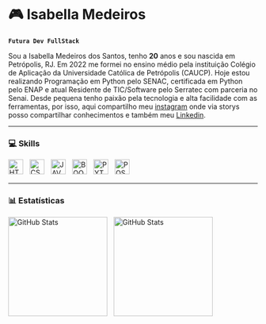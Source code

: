 # 🎮 Isabella Medeiros 

**`Futura Dev FullStack`**

Sou a Isabella Medeiros dos Santos, tenho **20** anos e sou nascida em Petrópolis, RJ. Em 2022 me formei no ensino médio pela instituição Colégio de Aplicação da Universidade Católica de Petrópolis (CAUCP). Hoje estou realizando Programação em Python pelo SENAC, certificada em Python pelo ENAP e atual Residente de TIC/Software pelo Serratec com parceria no Senai. Desde pequena tenho paixão pela tecnologia e alta facilidade com as ferramentas, por isso, aqui compartilho meu [instagram](https://www.instagram.com/zt.isabella) onde via storys posso compartilhar conhecimentos e também meu [Linkedin](https://www.linkedin.com/in/isabella-medeiros-8b8772342?utm_source=share&utm_campaign=share_via&utm_content=profile&utm_medium=ios_app).

---

### 💻 Skills

<img 
    align="left"
    alt="HTML"
    title="HTML"
    width="30px"
    style="padding-right: 10px;"
    src="https://cdn.jsdelivr.net/gh/devicons/devicon@latest/icons/html5/html5-original.svg" 
/>

<img 
    align="left"
    alt="CSS"
    title="CSS"
    width="30px"
    style="padding-right: 10px;"
    src="https://cdn.jsdelivr.net/gh/devicons/devicon@latest/icons/css3/css3-original.svg"
/>

<img 
    align="left"
    alt="JAVASCRIPT"
    title="JAVASCRIPT"
    width="30px"
    style="padding-right: 10px;"
    src="https://cdn.jsdelivr.net/gh/devicons/devicon@latest/icons/javascript/javascript-original.svg"
/>

<img 
    align="left"
    alt="BOOTSTRAP"
    title="BOOTSTRAP"
    width="30px"
    style="padding-right: 10px;"
    src="https://cdn.jsdelivr.net/gh/devicons/devicon@latest/icons/bootstrap/bootstrap-original.svg"
/>
  
<img 
    align="left"
    alt="PYTHON"
    title="PYTHON"
    width="30px"
    style="padding-right: 10px;"
    src="https://cdn.jsdelivr.net/gh/devicons/devicon@latest/icons/python/python-original.svg"
/>

<img 
    align="left"
    alt="POSTGRE"
    title="POSTGRE"
    width="30px"
    style="padding-right: 10px;"
    src="https://cdn.jsdelivr.net/gh/devicons/devicon@latest/icons/postgresql/postgresql-original.svg"
/> 

<br/>
<br/>

---

### 📊 Estatísticas

<p>
  <img 
    align="left" 
    alt="GitHub Stats" 
    height="200" 
    style="padding-right: 10px;" 
    src="https://github-readme-stats.vercel.app/api?username=iamisabellams&show_icons=true&theme=tokyonight&include_all_commits=true&locale=pt-br" 
  />

<img 
      align="left" 
      alt="GitHub Stats" 
      height="200" 
      src="https://github-readme-stats.vercel.app/api/top-langs/?username=iamisabellams&theme=tokyonight&layout=compact&custom_title=Tecnologias&langs_count=9" 
  />

</p>

